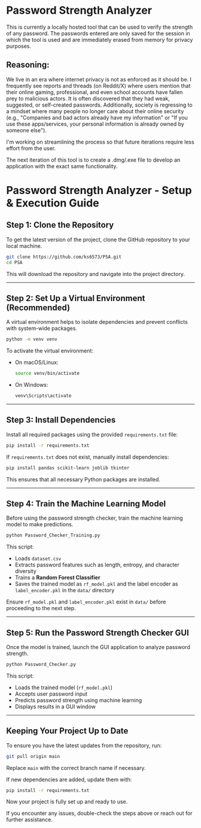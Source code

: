 # Password Strength Analyzer

This is currently a locally hosted tool that can be used to verify the strength of any password. The passwords entered are only saved for the session in which the tool is used and are immediately erased from memory for privacy purposes.

## Reasoning:

We live in an era where internet privacy is not as enforced as it should be. I frequently see reports and threads (on Reddit/X) where users mention that their online gaming, professional, and even school accounts have fallen prey to malicious actors. It is often discovered that they had weak, suggested, or self-created passwords. Additionally, society is regressing to a mindset where many people no longer care about their online security (e.g., "Companies and bad actors already have my information" or "If you use these apps/services, your personal information is already owned by someone else").

I'm working on streamlining the process so that future iterations require less effort from the user.

The next iteration of this tool is to create a .dmg/.exe file to develop an application with the exact same functionality.

# Password Strength Analyzer - Setup & Execution Guide

## Step 1: Clone the Repository
To get the latest version of the project, clone the GitHub repository to your local machine.

```bash
git clone https://github.com/ks6573/PSA.git
cd PSA
```
This will download the repository and navigate into the project directory.

---

## Step 2: Set Up a Virtual Environment (Recommended)
A virtual environment helps to isolate dependencies and prevent conflicts with system-wide packages.

```bash
python -m venv venv
```

To activate the virtual environment:
- On macOS/Linux:
  ```bash
  source venv/bin/activate
  ```
- On Windows:
  ```bash
  venv\Scripts\activate
  ```

---

## Step 3: Install Dependencies
Install all required packages using the provided `requirements.txt` file:

```bash
pip install -r requirements.txt
```

If `requirements.txt` does not exist, manually install dependencies:

```bash
pip install pandas scikit-learn joblib tkinter
```

This ensures that all necessary Python packages are installed.

---

## Step 4: Train the Machine Learning Model
Before using the password strength checker, train the machine learning model to make predictions.

```bash
python Password_Checker_Training.py
```

This script:
- Loads `dataset.csv`
- Extracts password features such as length, entropy, and character diversity
- Trains a **Random Forest Classifier**
- Saves the trained model as `rf_model.pkl` and the label encoder as `label_encoder.pkl` in the `data/` directory

Ensure `rf_model.pkl` and `label_encoder.pkl` exist in `data/` before proceeding to the next step.

---

## Step 5: Run the Password Strength Checker GUI
Once the model is trained, launch the GUI application to analyze password strength.

```bash
python Password_Checker.py
```

This script:
- Loads the trained model (`rf_model.pkl`)
- Accepts user password input
- Predicts password strength using machine learning
- Displays results in a GUI window

---

## Keeping Your Project Up to Date
To ensure you have the latest updates from the repository, run:

```bash
git pull origin main
```

Replace `main` with the correct branch name if necessary.

If new dependencies are added, update them with:

```bash
pip install -r requirements.txt
```

Now your project is fully set up and ready to use.

If you encounter any issues, double-check the steps above or reach out for further assistance.


